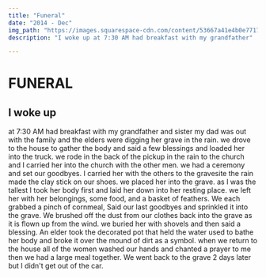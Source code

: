 ```yaml
---
title: "Funeral"
date: "2014 - Dec"
img_path: "https://images.squarespace-cdn.com/content/53667a41e4b0e77173cb3dd1/d4c31851-1cbe-4620-bc6f-42789f6b4720/55010002.JPG?content-type=image%2Fjpeg"
description: "I woke up at 7:30 AM had breakfast with my grandfather"

---
```


# FUNERAL

## I woke up 
at 7:30 AM had breakfast with my grandfather and sister my dad was out with the family and the elders were digging her grave in the rain. we drove to the house to gather the body and said a few blessings and loaded her into the truck. we rode in the back of the pickup in the rain to the church and I carried her into the church with the other men. we had a ceremony and set our goodbyes. I carried her with the others to the gravesite the rain made the clay stick on our shoes. we placed her into the grave. as I was the tallest I took her body first and laid her down into her resting place. we left her with her belongings, some food, and a basket of feathers. We each grabbed a pinch of cornmeal, Said our last goodbyes and sprinkled it into the grave. We brushed off the dust from our clothes back into the grave as it is flown up from the wind. we buried her with shovels and then said a blessing. An elder took the decorated pot that held the water used to bathe her body and broke it over the mound of dirt as a symbol. when we return to the house all of the women washed our hands and chanted a prayer to me then we had a large meal together. We went back to the grave 2 days later but I didn't get out of the car.

